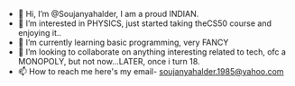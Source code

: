 - 👋 Hi, I’m @Soujanyahalder, I am a proud INDIAN.
- 👀 I’m interested in PHYSICS, just started taking theCS50 course and enjoying it..
- 🌱 I’m currently learning basic programming, very FANCY
- 💞️ I’m looking to collaborate on anything interesting related to tech, ofc a MONOPOLY, but not now...LATER, once i turn 18.
- 📫 How to reach me here's my email- soujanyahalder.1985@yahoo.com

<!---
Soujanyahalder/Soujanyahalder is a ✨ special ✨ repository because its `README.md` (this file) appears on your GitHub profile.
You can click the Preview link to take a look at your changes.
--->
